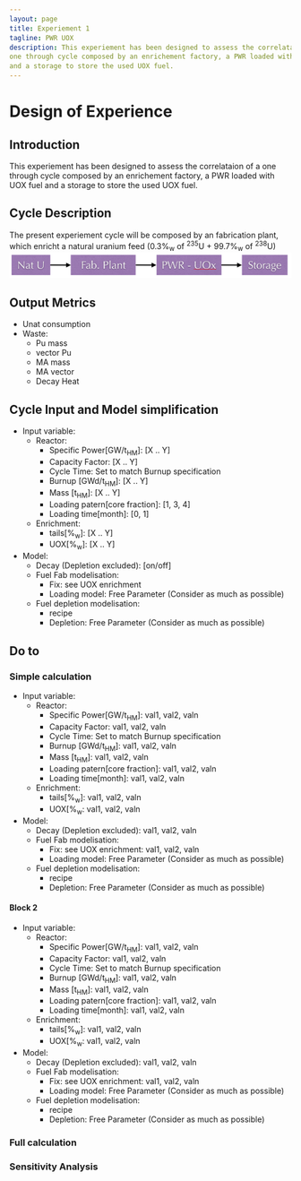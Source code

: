 ```yaml
---
layout: page
title: Experiement 1
tagline: PWR UOX
description: This experiement has been designed to assess the correlataion of a
one through cycle composed by an enrichement factory, a PWR loaded with UOX fuel
and a storage to store the used UOX fuel.
---
```



# Design of Experience

## Introduction
   This experiement has been designed to assess the correlataion of a
   one through cycle composed by an enrichement factory, a PWR loaded with UOX fuel
   and a storage to store the used UOX fuel.


## Cycle Description
   The present experiement cycle will be composed by an fabrication plant, which
   enricht a natural uranium feed (0.3%<sub>w</sub> of <sup>235</sup>U + 99.7%<sub>w</sub> of <sup>238</sup>U)
   ![Experiement 1 Shema](exp1.png)


## Output Metrics
   - Unat consumption
   - Waste:
     - Pu mass
     - vector Pu
     - MA mass
     - MA vector 
     - Decay Heat 


## Cycle Input and Model simplification
   - Input variable:
     - Reactor:
       - Specific Power[GW/t<sub>HM</sub>]: [X .. Y]
       - Capacity Factor: [X .. Y]
       - Cycle Time: Set to match Burnup specification
       - Burnup [GWd/t<sub>HM</sub>]: [X .. Y] 
       - Mass [t<sub>HM</sub>]: [X .. Y] 
       - Loading patern[core fraction]: [1, 3, 4]
       - Loading time[month]: [0, 1]
     - Enrichment:
       - tails[%<sub>w</sub>]: [X .. Y]
       - UOX[%<sub>w</sub>]: [X .. Y]
   - Model:
     - Decay (Depletion excluded): [on/off]
     - Fuel Fab modelisation: 
       - Fix: see UOX enrichment
       - Loading model: Free Parameter (Consider as much as possible)
     - Fuel depletion modelisation:
       - recipe 
       - Depletion: Free Parameter (Consider as much as possible)


## Do to

### Simple calculation
   - Input variable:
     - Reactor:
       - Specific Power[GW/t<sub>HM</sub>]: val1, val2, valn 
       - Capacity Factor: val1, val2, valn 
       - Cycle Time: Set to match Burnup specification
       - Burnup [GWd/t<sub>HM</sub>]: val1, val2, valn 
       - Mass [t<sub>HM</sub>]: val1, val2, valn  
       - Loading patern[core fraction]: val1, val2, valn 
       - Loading time[month]: val1, val2, valn 
     - Enrichment:
       - tails[%<sub>w</sub>]: val1, val2, valn 
       - UOX[%<sub>w</sub>: val1, val2, valn 
   - Model:
     - Decay (Depletion excluded): val1, val2, valn 
     - Fuel Fab modelisation: 
       - Fix: see UOX enrichment: val1, val2, valn 
       - Loading model: Free Parameter (Consider as much as possible)
     - Fuel depletion modelisation:
       - recipe 
       - Depletion: Free Parameter (Consider as much as possible)

#### Block 2
   - Input variable:
     - Reactor:
       - Specific Power[GW/t<sub>HM</sub>]: val1, val2, valn 
       - Capacity Factor: val1, val2, valn 
       - Cycle Time: Set to match Burnup specification
       - Burnup [GWd/t<sub>HM</sub>]: val1, val2, valn 
       - Mass [t<sub>HM</sub>]: val1, val2, valn  
       - Loading patern[core fraction]: val1, val2, valn 
       - Loading time[month]: val1, val2, valn 
     - Enrichment:
       - tails[%<sub>w</sub>]: val1, val2, valn 
       - UOX[%<sub>w</sub>: val1, val2, valn 
   - Model:
     - Decay (Depletion excluded): val1, val2, valn 
     - Fuel Fab modelisation: 
       - Fix: see UOX enrichment: val1, val2, valn 
       - Loading model: Free Parameter (Consider as much as possible)
     - Fuel depletion modelisation:
       - recipe 
       - Depletion: Free Parameter (Consider as much as possible)

### Full calculation
  

### Sensitivity Analysis
